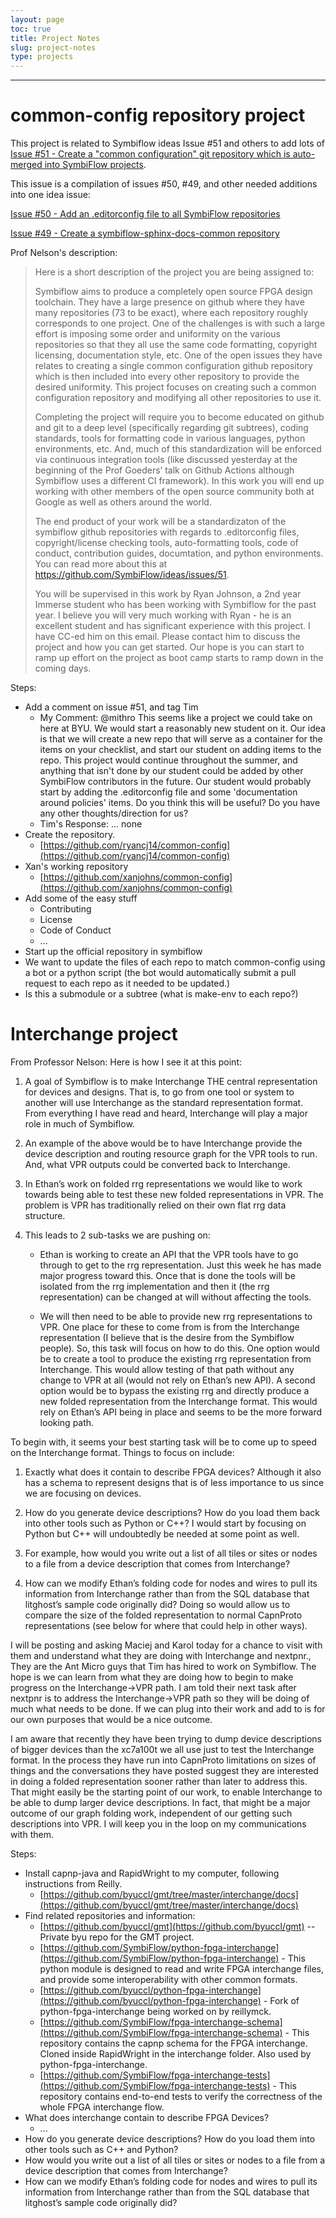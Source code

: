 ```yaml
---
layout: page
toc: true
title: Project Notes
slug: project-notes
type: projects
---
```


---

# common-config repository project

This project is related to Symbiflow ideas Issue #51 and others to add lots of 
[Issue #51 - Create a "common configuration" git repository which is auto-merged into SymbiFlow projects](https://github.com/SymbiFlow/ideas/issues/51).

This issue is a compilation of issues #50, #49, and other needed additions into one idea issue:

[Issue #50 - Add an .editorconfig file to all SymbiFlow repositories](https://github.com/SymbiFlow/ideas/issues/50) 

[Issue #49 - Create a symbiflow-sphinx-docs-common repository](https://github.com/SymbiFlow/ideas/issues/49) 

Prof Nelson's description:

>Here is a short description of the project you are being assigned to:
>
>Symbiflow aims to produce a completely open source FPGA design toolchain.  They have a large presence on github where they have many repositories (73 to be exact), where each repository roughly corresponds to one project.  One of the challenges is with such a large effort is imposing some order and uniformity on the various repositories so that they all use the same code formatting, copyright licensing, documentation style, etc.  One of the open issues they have relates to creating a single common configuration github repository which is then included into every other repository to provide the desired uniformity.  This project focuses on creating such a common configuration repository and modifying all other repositories to use it.
>
>Completing the project will require you to become educated on github and git to a deep level (specifically regarding git subtrees), coding standards, tools for formatting code in various languages, python environments, etc.  And, much of this standardization will be enforced via continuous integration tools (like discussed yesterday at the beginning of the Prof Goeders’ talk on Github Actions although Symbiflow uses a different CI framework).   In this work you will end up working with other members of the open source community both at Google as well as others around the world.  
>
>The end product of your work will be a standardizaton of the symbiflow github repositories with regards to .editorconfig files, copyright/license checking tools, auto-formatting tools, code of conduct, contribution guides, documtation, and python environments.  You can read more about this at  https://github.com/SymbiFlow/ideas/issues/51.
>
>You will be supervised in this work by Ryan Johnson, a 2nd year Immerse student who has been working with Symbiflow for the past year.  I believe you will very much working with Ryan - he is an excellent student and has significant experience with this project. I have CC-ed him on this email.  Please contact him to discuss the project and how you can get started.  Our hope is you can start to ramp up effort on the project as boot camp starts to ramp down in the coming days.

Steps:
* Add a comment on issue #51, and tag Tim
  * My Comment: @mithro This seems like a project we could take on here at BYU. We would start a reasonably new student on it. Our idea is that we will create a new repo that will serve as a container for the items on your checklist, and start our student on adding items to the repo. This project would continue throughout the summer, and anything that isn't done by our student could be added by other SymbiFlow contributors in the future. Our student would probably start by adding the .editorconfig file and some 'documentation around policies' items. Do you think this will be useful? Do you have any other thoughts/direction for us?
  * Tim's Response: ... none
* Create the repository.
  * [https://github.com/ryancj14/common-config](https://github.com/ryancj14/common-config)
* Xan's working repository
  * [https://github.com/xanjohns/common-config](https://github.com/xanjohns/common-config)
* Add some of the easy stuff
  * Contributing
  * License
  * Code of Conduct
  * ...
* Start up the official repository in symbiflow
* We want to update the files of each repo to match common-config using a bot or a python script (the bot would automatically submit a pull request to each repo as it needed to be updated.)
* Is this a submodule or a subtree (what is make-env to each repo?)

# Interchange project

From Professor Nelson:
Here is how I see it at this point:

1. A goal of Symbiflow is to make Interchange THE central representation for devices and designs.  That is, to go from one tool or system to another will use Interchange as the standard representation format.  From everything I have read and heard, Interchange will play a major role in much of Symbiflow.

2. An example of the above would be to have Interchange provide the device description and routing resource graph for the VPR tools to run.  And, what VPR outputs could be converted back to Interchange.

3. In Ethan’s work on folded rrg representations we would like to work towards being able to test these new folded representations in VPR.  The problem is VPR has traditionally relied on their own flat rrg data structure.

4. This leads to 2 sub-tasks we are pushing on:
   - Ethan is working to create an API that the VPR tools have to go through to get to the rrg representation.  Just this week he has made major progress toward this.  Once that is done the tools will be isolated from the rrg implementation and then it (the rrg representation) can be changed at will without affecting the tools.

   - We will then need to be able to provide new rrg representations to VPR.  One place for these to come from is from the Interchange representation (I believe that is the desire from the Symbiflow people).  So, this task will focus on how to do this.  One option would be to create a tool to produce the existing rrg representation from Interchange.  This would allow testing of that path without any change to VPR at all (would not rely on Ethan’s new API).  A second option would be to bypass the existing rrg and directly produce a new folded representation from the Interchange format.  This would rely on Ethan’s API being in place and seems to be the more forward looking path.

To begin with, it seems your best starting task will be to come up to speed on the Interchange format.  Things to focus on include: 

1. Exactly what does it contain to describe FPGA devices?  Although it also has a schema to represent designs that is of less importance to us since we are focusing on devices.

2. How do you generate device descriptions?  How do you load them back into other tools such as Python or C++?  I would start by focusing on Python but C++ will undoubtedly be needed at some point as well.

3. For example, how would you write out a list of all tiles or sites or nodes to a file from a device description that comes from Interchange?

4. How can we modify Ethan’s folding code for nodes and wires to pull its information from Interchange rather than from the SQL database that litghost’s sample code originally did?  Doing so would allow us to compare the size of the folded representation to normal CapnProto representations (see below for where that could help in other ways).

I will be posting and asking Maciej and Karol today for a chance to visit with them and understand what they are doing with Interchange and nextpnr.,  They are the Ant Micro guys that Tim has hired to work on Symbiflow.  The hope is we can learn from what they are doing how to begin to make progress on the Interchange->VPR path.  I am told their next task after nextpnr is to address the Interchange->VPR path so they will be doing of much what needs to be done.  If we can plug into their work and add to is for our own purposes that would be a nice outcome.

I am aware that recently they have been trying to dump device descriptions of bigger devices than the xc7a100t we all use just to test the Interchange format.  In the process they have run into CapnProto limitations on sizes of things and the conversations they have posted suggest they are interested in doing a folded representation sooner rather than later to address this.  That might easily be the starting point of our work, to enable Interchange to be able to dump larger device descriptions.  In fact, that might be a major outcome of our graph folding work, independent of our getting such descriptions into VPR.    I will keep you in the loop on my communications with them.

Steps:
* Install capnp-java and RapidWright to my computer, following instructions from Reilly.
  * [https://github.com/byuccl/gmt/tree/master/interchange/docs](https://github.com/byuccl/gmt/tree/master/interchange/docs)
* Find related repositories and information:
  * [https://github.com/byuccl/gmt](https://github.com/byuccl/gmt) -- Private byu repo for the GMT project.
  * [https://github.com/SymbiFlow/python-fpga-interchange](https://github.com/SymbiFlow/python-fpga-interchange) - This python module is designed to read and write FPGA interchange files, and provide some interoperability with other common formats.
  * [https://github.com/byuccl/python-fpga-interchange](https://github.com/byuccl/python-fpga-interchange) - Fork of python-fpga-interchange being worked on by reillymck.
  * [https://github.com/SymbiFlow/fpga-interchange-schema](https://github.com/SymbiFlow/fpga-interchange-schema) - This repository contains the capnp schema for the FPGA interchange. Cloned inside RapidWright in the interchange folder. Also used by python-fpga-interchange.
  * [https://github.com/SymbiFlow/fpga-interchange-tests](https://github.com/SymbiFlow/fpga-interchange-tests) - This repository contains end-to-end tests to verify the correctness of the whole FPGA interchange flow.
* What does interchange contain to describe FPGA Devices?
  * ...
* How do you generate device descriptions? How do you load them into other tools such as C++ and Python?
* How would you write out a list of all tiles or sites or nodes to a file from a device description that comes from Interchange?
* How can we modify Ethan’s folding code for nodes and wires to pull its information from Interchange rather than from the SQL database that litghost’s sample code originally did?